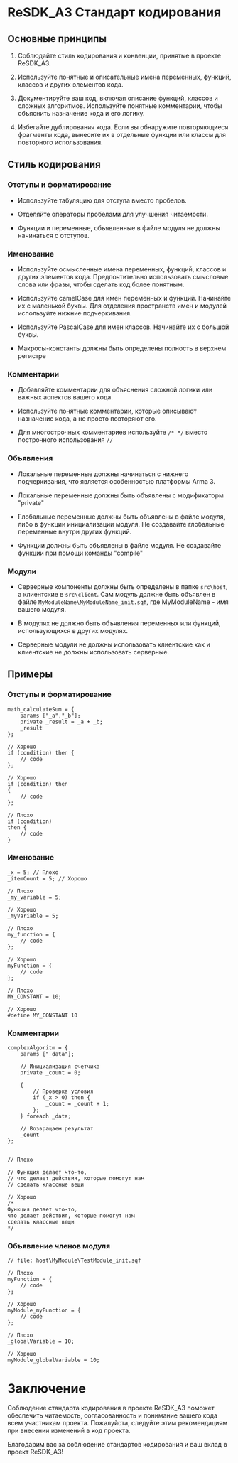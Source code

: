# ReSDK_A3 Стандарт кодирования

## Основные принципы

1. Соблюдайте стиль кодирования и конвенции, принятые в проекте ReSDK_A3.

2. Используйте понятные и описательные имена переменных, функций, классов и других элементов кода.

3. Документируйте ваш код, включая описание функций, классов и сложных алгоритмов. Используйте понятные комментарии, чтобы объяснить назначение кода и его логику.

4. Избегайте дублирования кода. Если вы обнаружите повторяющиеся фрагменты кода, вынесите их в отдельные функции или классы для повторного использования.

## Стиль кодирования

### Отступы и форматирование

- Используйте табуляцию для отступа вместо пробелов.

- Отделяйте операторы пробелами для улучшения читаемости.

- Функции и переменные, объявленные в файле модуля не должны начинаться с отступов.

### Именование

- Используйте осмысленные имена переменных, функций, классов и других элементов кода. Предпочтительно использовать смысловые слова или фразы, чтобы сделать код более понятным.

- Используйте camelCase для имен переменных и функций. Начинайте их с маленькой буквы. Для отделения пространств имен и модулей используйте нижние подчеркивания.

- Используйте PascalCase для имен классов. Начинайте их с большой буквы.

- Макросы-константы должны быть определены полность в верхнем регистре

### Комментарии

- Добавляйте комментарии для объяснения сложной логики или важных аспектов вашего кода.

- Используйте понятные комментарии, которые описывают назначение кода, а не просто повторяют его.

- Для многострочных комментариев используйте ``/* */`` вместо построчного использования ``//``

### Объявления

- Локальные переменные должны начинаться с нижнего подчеркивания, что является особенностью платформы Arma 3.

- Локальные переменные должны быть объявлены с модификаторм "private"

- Глобальные переменные должны быть объявлены в файле модуля, либо в функции инициализации модуля. Не создавайте глобальные переменные внутри других функций.

- Функции должны быть объявлены в файле модуля. Не создавайте функции при помощи команды "compile"

### Модули
- Серверные компоненты должны быть определены в папке ```src\host```, а клиентские в ```src\client```. Сам модуль должне быть объявлен в файле `MyModuleName\MyModuleName_init.sqf`, где MyModuleName - имя вашего модуля.

- В модулях не должно быть объявления переменных или функций, использующихся в других модулях.

- Серверные модули не должны использовать клиентские как и клиентские не должны использовать серверные.

## Примеры

### Отступы и форматирование

```sqf
math_calculateSum = {
	params ["_a","_b"];
	private _result = _a + _b;
	_result
};

// Хорошо
if (condition) then {
    // code
};

// Хорошо
if (condition) then
{
    // code
};

// Плохо
if (condition)
then {
	// code
}
```

### Именование
```sqf
_x = 5; // Плохо
_itemCount = 5; // Хорошо

// Плохо
_my_variable = 5;

// Хорошо
_myVariable = 5;

// Плохо
my_function = {
    // code
};

// Хорошо
myFunction = {
    // code
};

// Плохо
MY_CONSTANT = 10;

// Хорошо
#define MY_CONSTANT 10
```

### Комментарии
```sqf
complexAlgoritm = {
	params ["_data"];
	
	// Инициализация счетчика
	private _count = 0;

	{
		// Проверка условия
		if (_x > 0) then {
			_count = _count + 1;
		};
	} foreach _data;

	// Возвращаем результат
	_count
};


// Плохо

// Функция делает что-то,
// что делает действия, которые помогут нам
// сделать классные вещи

// Хорошо
/* 
Функция делает что-то,
что делает действия, которые помогут нам
сделать классные вещи 
*/
```

### Объявление членов модуля

```sqf
// file: host\MyModule\TestModule_init.sqf

// Плохо
myFunction = {
    // code
};

// Хорошо
myModule_myFunction = {
    // code
};

// Плохо
_globalVariable = 10;

// Хорошо
myModule_globalVariable = 10;
```

# Заключение 

Соблюдение стандарта кодирования в проекте ReSDK_A3 поможет обеспечить читаемость, согласованность и понимание вашего кода всем участникам проекта. Пожалуйста, следуйте этим рекомендациям при внесении изменений в код проекта.

Благодарим вас за соблюдение стандартов кодирования и ваш вклад в проект ReSDK_A3!
